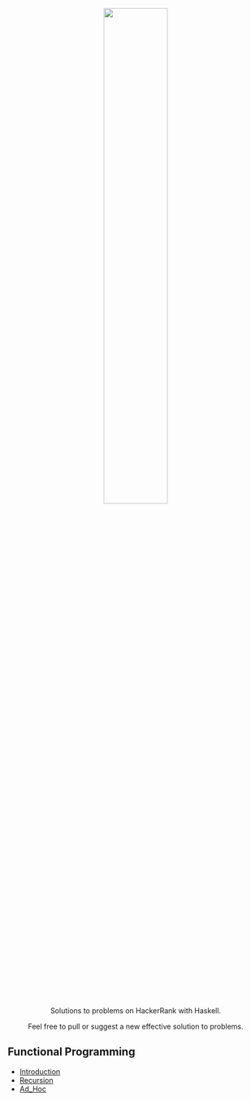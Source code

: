 [CopyrightLicense]:./license.md
<p align="center">
	<a href="https://www.hackerrank.com/ashyantony7"><img src="https://user-images.githubusercontent.com/34477865/77818471-ebd0e380-70d2-11ea-858e-175f82702972.png"width="50%;" ></a>
</p>
<p align="center">
    Solutions to problems on HackerRank with Haskell.
</p>
<p align="center">
	Feel free to pull or suggest a new effective solution to problems.
</p>

## Functional Programming
 - [Introduction](https://github.com/ashyantony7/HackerRank_Haskell/tree/master/Functional_Programming/Introduction)
 - [Recursion](https://github.com/ashyantony7/HackerRank_Haskell/tree/master/Functional_Programming/Recursion)
 - [Ad_Hoc](https://github.com/ashyantony7/HackerRank_Haskell/tree/master/Functional_Programming/Ad_Hoc)